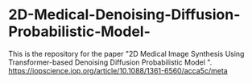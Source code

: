 # 2D-Medical-Denoising-Diffusion-Probabilistic-Model-
This is the repository for the paper "2D Medical Image Synthesis Using Transformer-based Denoising Diffusion Probabilistic Model ". https://iopscience.iop.org/article/10.1088/1361-6560/acca5c/meta
